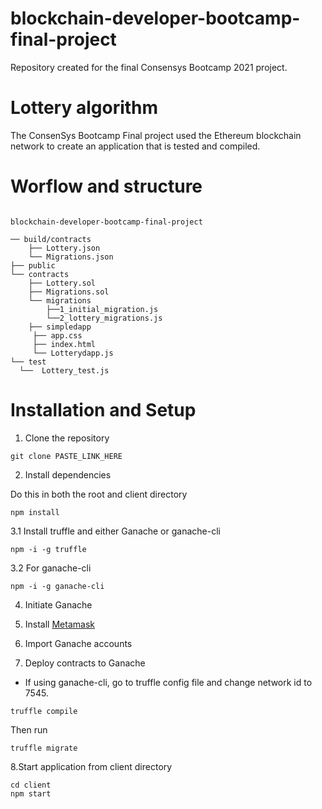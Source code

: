 # blockchain-developer-bootcamp-final-project

Repository created for the final Consensys Bootcamp 2021 project.

# Lottery algorithm 

The ConsenSys Bootcamp Final project used the Ethereum blockchain network to create an application that is tested and compiled. 


# Worflow and structure 

```

blockchain-developer-bootcamp-final-project

── build/contracts
	├── Lottery.json
	└── Migrations.json
├── public
└── contracts
	├── Lottery.sol
	├── Migrations.sol 
	└── migrations 
		├──1_initial_migration.js
		└──2_lottery_migrations.js
	├── simpledapp
	 ├── app.css
	 ├── index.html
	 └── Lotterydapp.js
└── test 
  └──  Lottery_test.js 

```

# Installation and Setup

1. Clone the repository 

```
git clone PASTE_LINK_HERE

```

2. Install dependencies

Do this in both the root and client directory

```
npm install

```


3.1 Install truffle and either Ganache or ganache-cli

```
npm -i -g truffle 

```


3.2 For ganache-cli

```
npm -i -g ganache-cli
```


4. Initiate Ganache

5. Install [Metamask](https://metamask.io/)

6. Import Ganache accounts

7. Deploy contracts to Ganache

+ If using ganache-cli, go to truffle config file and change network id to 7545.

```
truffle compile
```
Then run
```
truffle migrate
```

8.Start application from client directory
```
cd client
npm start
```




   


